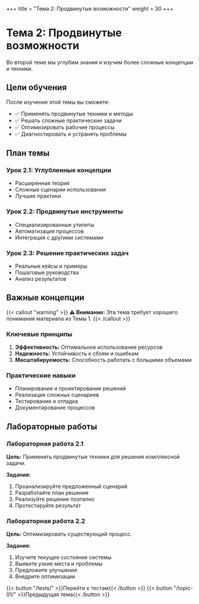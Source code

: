 +++
title = "Тема 2: Продвинутые возможности"
weight = 30
+++

# Тема 2: Продвинутые возможности

Во второй теме мы углубим знания и изучим более сложные концепции и техники.

## Цели обучения

После изучения этой темы вы сможете:

- ✅ Применять продвинутые техники и методы
- ✅ Решать сложные практические задачи
- ✅ Оптимизировать рабочие процессы
- ✅ Диагностировать и устранять проблемы

## План темы

### Урок 2.1: Углубленные концепции
- Расширенная теория
- Сложные сценарии использования
- Лучшие практики

### Урок 2.2: Продвинутые инструменты
- Специализированные утилиты
- Автоматизация процессов
- Интеграция с другими системами

### Урок 2.3: Решение практических задач
- Реальные кейсы и примеры
- Пошаговые руководства
- Анализ результатов

## Важные концепции

{{< callout "warning" >}}
⚠️ **Внимание:** Эта тема требует хорошего понимания материала из Темы 1.
{{< /callout >}}

### Ключевые принципы
1. **Эффективность:** Оптимальное использование ресурсов
2. **Надежность:** Устойчивость к сбоям и ошибкам
3. **Масштабируемость:** Способность работать с большими объемами

### Практические навыки
- Планирование и проектирование решений
- Реализация сложных сценариев
- Тестирование и отладка
- Документирование процессов

## Лабораторные работы

### Лабораторная работа 2.1
**Цель:** Применить продвинутые техники для решения комплексной задачи.

**Задания:**
1. Проанализируйте предложенный сценарий
2. Разработайте план решения
3. Реализуйте решение поэтапно
4. Протестируйте результат

### Лабораторная работа 2.2
**Цель:** Оптимизировать существующий процесс.

**Задания:**
1. Изучите текущее состояние системы
2. Выявите узкие места и проблемы
3. Предложите улучшения
4. Внедрите оптимизации

{{< button "/tests/" >}}Перейти к тестам{{< /button >}}
{{< button "/topic-01/" >}}Предыдущая тема{{< /button >}}